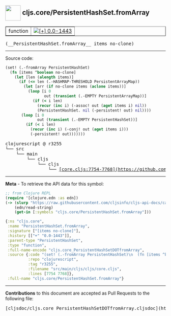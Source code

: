 ## <img width="48px" valign="middle" src="http://i.imgur.com/Hi20huC.png"> cljs.core/PersistentHashSet.fromArray

 <table border="1">
<tr>

<td>function</td>
<td><a href="https://github.com/cljsinfo/cljs-api-docs/tree/0.0-1443"><img valign="middle" alt="[+] 0.0-1443" src="https://img.shields.io/badge/+-0.0--1443-lightgrey.svg"></a> </td>
</tr>
</table>

 <samp>
(__PersistentHashSet.fromArray__ items no-clone)<br>
</samp>

---





Source code:

```clj
(set! (.-fromArray PersistentHashSet)
  (fn [items ^boolean no-clone]
    (let [len (alength items)]
      (if (<= len (.-HASHMAP-THRESHOLD PersistentArrayMap))
        (let [arr (if no-clone items (aclone items))]
          (loop [i 0
                 out (transient (.-EMPTY PersistentArrayMap))]
            (if (< i len)
              (recur (inc i) (-assoc! out (aget items i) nil))
              (PersistentHashSet. nil (-persistent! out) nil))))
       (loop [i 0
              out (transient (.-EMPTY PersistentHashSet))]
         (if (< i len)
           (recur (inc i) (-conj! out (aget items i)))
           (-persistent! out)))))))
```

 <pre>
clojurescript @ r3255
└── src
    └── main
        └── cljs
            └── cljs
                └── <ins>[core.cljs:7754-7768](https://github.com/clojure/clojurescript/blob/r3255/src/main/cljs/cljs/core.cljs#L7754-L7768)</ins>
</pre>


---

__Meta__ - To retrieve the API data for this symbol:

```clj
;; from Clojure REPL
(require '[clojure.edn :as edn])
(-> (slurp "https://raw.githubusercontent.com/cljsinfo/cljs-api-docs/catalog/cljs-api.edn")
    (edn/read-string)
    (get-in [:symbols "cljs.core/PersistentHashSet.fromArray"]))
```

```clj
{:ns "cljs.core",
 :name "PersistentHashSet.fromArray",
 :signature ["[items no-clone]"],
 :history [["+" "0.0-1443"]],
 :parent-type "PersistentHashSet",
 :type "function",
 :full-name-encode "cljs.core_PersistentHashSetDOTfromArray",
 :source {:code "(set! (.-fromArray PersistentHashSet)\n  (fn [items ^boolean no-clone]\n    (let [len (alength items)]\n      (if (<= len (.-HASHMAP-THRESHOLD PersistentArrayMap))\n        (let [arr (if no-clone items (aclone items))]\n          (loop [i 0\n                 out (transient (.-EMPTY PersistentArrayMap))]\n            (if (< i len)\n              (recur (inc i) (-assoc! out (aget items i) nil))\n              (PersistentHashSet. nil (-persistent! out) nil))))\n       (loop [i 0\n              out (transient (.-EMPTY PersistentHashSet))]\n         (if (< i len)\n           (recur (inc i) (-conj! out (aget items i)))\n           (-persistent! out)))))))",
          :repo "clojurescript",
          :tag "r3255",
          :filename "src/main/cljs/cljs/core.cljs",
          :lines [7754 7768]},
 :full-name "cljs.core/PersistentHashSet.fromArray"}

```

---

__Contributions__ to this document are accepted as Pull Requests to the following file:

 <pre>
[cljsdoc/cljs.core_PersistentHashSetDOTfromArray.cljsdoc](https://github.com/cljsinfo/cljs-api-docs/blob/master/cljsdoc/cljs.core_PersistentHashSetDOTfromArray.cljsdoc)
</pre>

